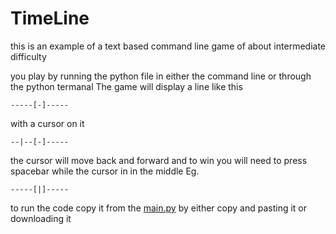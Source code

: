 # TimeLine
this is an example of a text based command line game of about intermediate difficulty

you play by running the python file in either the command line or through the python termanal
The game will display a line like this

`-----[-]-----`

with a cursor on it 

`--|--[-]-----`

the cursor will move back and forward and to win you will need to press spacebar while the cursor in in the middle
Eg.

`-----[|]-----`

to run the code copy it from the [main.py](/main.py) by either copy and pasting it or downloading it 
